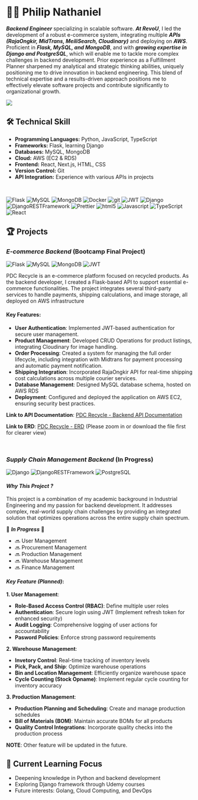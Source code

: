 # 👨‍💻 Philip Nathaniel

**_Backend Engineer_** specializing in scalable software. **_At RevoU_**, I led the development of a robust e-commerce system, integrating multiple **_APIs (RajaOngkir, MidTrans, MeiliSearch, Cloudinary)_** and deploying on **_AWS_**. Proficient in **_Flask, MySQL, and MongoDB_**, and with **_growing expertise in Django and PostgreSQL_**, which will enable me to tackle more complex challenges in backend development. Prior experience as a Fulfillment Planner sharpened my analytical and strategic thinking abilities, uniquely positioning me to drive innovation in backend engineering. This blend of technical expertise and a results-driven approach positions me to effectively elevate software projects and contribute significantly to organizational growth.

<p>
    <a href="https://www.linkedin.com/in/philipnathaniel168/">
        <img src="https://img.shields.io/badge/LinkedIn-0077B5?style=for-the-badge&logo=linkedin&logoColor=white"/>
    </a>
</p>

## 🛠️ Technical Skill

-   **Programming Languages:** Python, JavaScript, TypeScript
-   **Frameworks:** Flask, learning Django
-   **Databases:** MySQL, MongoDB
-   **Cloud:** AWS (EC2 & RDS)
-   **Frontend:** React, Next.js, HTML, CSS
-   **Version Control:** Git
-   **API Integration:** Experience with various APIs in projects

<br>

<p>
    <img alt="Flask" src="https://img.shields.io/badge/flask-%23000.svg?style=for-the-badge&logo=flask&logoColor=white"/>
    <img alt="MySQL" src="https://img.shields.io/badge/mysql-4479A1.svg?style=for-the-badge&logo=mysql&logoColor=white"/>
    <img alt="MongoDB" src="https://img.shields.io/badge/-MongoDB-13aa52?style=for-the-badge&logo=mongodb&logoColor=white" />
    <img alt="Docker" src="https://img.shields.io/badge/-Docker-46a2f1?style=for-the-badge&logo=docker&logoColor=white" />
    <img alt="git" src="https://img.shields.io/badge/-Git-F05032?style=for-the-badge&logo=git&logoColor=white" />
    <img alt="JWT" src="https://img.shields.io/badge/JWT-black?style=for-the-badge&logo=JSON%20web%20tokens"/>
    <img alt="Django" src="https://img.shields.io/badge/django-%23092E20.svg?style=for-the-badge&logo=django&logoColor=white">
    <img alt="DjangoRESTFramework" src="https://img.shields.io/badge/DJANGO-REST-ff1709?style=for-the-badge&logo=django&logoColor=white&color=ff1709&labelColor=gray">
    <img alt="Prettier" src="https://img.shields.io/badge/-Prettier-F7B93E?style=for-the-badge&logo=prettier&logoColor=white" />
    <img alt="html5" src="https://img.shields.io/badge/-HTML5-E34F26?style=for-the-badge&logo=html5&logoColor=white" />
    <img alt="Javascript" src="https://img.shields.io/badge/-javascript-f7df1c?style=for-the-badge&logo=javascript&logoColor=black" />
    <img alt="TypeScript" src="https://img.shields.io/badge/-TypeScript-007ACC?style=for-the-badge&logo=typescript&logoColor=white" />
    <img alt="React" src="https://img.shields.io/badge/-React-45b8d8?style=for-the-badge&logo=react&logoColor=white" />
</p>

## 🏆 Projects

### **_E-commerce Backend_** (Bootcamp Final Project)

<p>
    <img alt="Flask" src="https://img.shields.io/badge/flask-%23000.svg?style=flat-square&logo=flask&logoColor=white"/>
    <img alt="MySQL" src="https://img.shields.io/badge/mysql-4479A1.svg?style=flat-square&logo=mysql&logoColor=white"/>
    <img alt="MongoDB" src="https://img.shields.io/badge/-MongoDB-13aa52?style=flat-square&logo=mongodb&logoColor=white" />
    <img alt="JWT" src="https://img.shields.io/badge/JWT-black?style=flat-square&logo=JSON%20web%20tokens"/>
</p>

PDC Recycle is an e-commerce platform focused on recycled products. As the backend developer, I created a Flask-based API to support essential e-commerce functionalities. The project integrates several third-party services to handle payments, shipping calculations, and image storage, all deployed on AWS infrastructure

#### Key Features:

-   **User Authentication**: Implemented JWT-based authentication for secure user management.
-   **Product Management**: Developed CRUD Operations for product listings, integrating Cloudinary for image handling.
-   **Order Processing**: Created a system for managing the full order lifecycle, including integration with Midtrans for payment processing and automatic payment notification.
-   **Shipping Integration**: Incorporated RajaOngkir API for real-time shipping cost calculations across multiple courier services.
-   **Database Management**: Designed MySQL database schema, hosted on AWS RDS
-   **Deployment**: Configured and deployed the application on AWS EC2, ensuring security best practices.

**Link to API Documentation**: [PDC Recycle - Backend API Documentation](http://ec2-3-1-84-20.ap-southeast-1.compute.amazonaws.com/apidocs)

**Link to ERD**: [PDC Recycle - ERD](https://shorturl.at/qprpS) (Please zoom in or download the file first for clearer view)

<br>

### **_Supply Chain Management Backend_** (In Progress)

<p>
    <img alt="Django" src="https://img.shields.io/badge/django-%23092E20.svg?style=flat-square&logo=django&logoColor=white">
    <img alt="DjangoRESTFramework" src="https://img.shields.io/badge/DJANGO-REST-ff1709?style=flat-square&logo=django&logoColor=white&color=ff1709&labelColor=gray">
    <img alt="PostgreSQL" src="https://img.shields.io/badge/PostgreSQL-316192?style=flat-square&logo=postgresql&logoColor=white">
</p>

#### **_Why This Project ?_**

This project is a combination of my academic background in Industrial Engineering and my passion for backend development. It addresses complex, real-world supply chain challenges by providing an integrated solution that optimizes operations across the entire supply chain spectrum.

🚧 **_In Progress_** 🚧

-   🔜 User Management
-   🔜 Procurement Management
-   🔜 Production Management
-   🔜 Warehouse Management
-   🔜 Finance Management

#### **_Key Feature (Planned)_**:

**1. User Management**:

-   **Role-Based Access Control (RBAC)**: Define multiple user roles
-   **Authentication**: Secure login using JWT (Implement refresh token for enhanced security)
-   **Audit Logging**: Comprehensive logging of user actions for accountability
-   **Pasword Policies**: Enforce strong password requirements

**2. Warehouse Management**:

-   **Invetory Control**: Real-time tracking of inventory levels
-   **Pick, Pack, and Ship**: Optimize warehouse operations
-   **Bin and Location Management**: Efficiently organize warehouse space
-   **Cycle Counting (Stock Opname)**: Implement regular cycle counting for inventory accuracy

**3. Production Management**:

-   **Production Planning and Scheduling**: Create and manage production schedules
-   **Bill of Materials (BOM)**: Maintain accurate BOMs for all products
-   **Quality Control Integrations**: Incorporate quality checks into the production process

**NOTE**: Other feature will be updated in the future.

## 🌱 Current Learning Focus

-   Deepening knowledge in Python and backend development
-   Exploring Django framework through Udemy courses
-   Future interests: Golang, Cloud Computing, and DevOps
